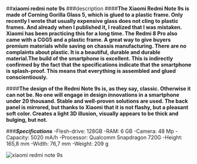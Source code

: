 ##**xiaomi redmi note 9s**
###description
####**The Xiaomi Redmi Note 9s is made of Corning Gorilla Glass 5, which is glued to a plastic frame. Only recently I wrote that usually expensive glass does not cling to plastic frames. And already when I published it, I realized that I was mistaken. Xiaomi has been practicing this for a long time. The Redmi 8 Pro also came with a CGG5 and a plastic frame. A great way to give buyers premium materials while saving on chassis manufacturing. There are no complaints about plastic. It is a beautiful, durable and durable material.The build of the smartphone is excellent. This is indirectly confirmed by the fact that the specifications indicate that the smartphone is splash-proof. This means that everything is assembled and glued conscientiously.**

####**The design of the Redmi Note 9s is, as they say, classic. Otherwise it can not be. No one will engage in design innovations in a smartphone under 20 thousand. Stable and well-proven solutions are used. The back panel is mirrored, but thanks to Xiaomi that it is not flashy, but a pleasant soft color. Creates a light 3D illusion, visually appears to be thick and bulging, but not.**

###***Specifications***
-Flesh-drive: 128GB
-RAM: 6 GB
-Camera: 48 Mp
-Capacity: 5020 mA/h
-Processor: Qualcomm Snapdragon 720G
-Height: 165,8 mm
-Width: 76,7 mm
-Weight: 209 g

![xiaomi redmi note 9s](https://img.5element.by/import/images/ut/goods/good_d9edfaa3-8079-11ea-80c8-005056840c70/good_img_8bd7510c-846d-11ea-80c8-005056840c70_600.jpg)